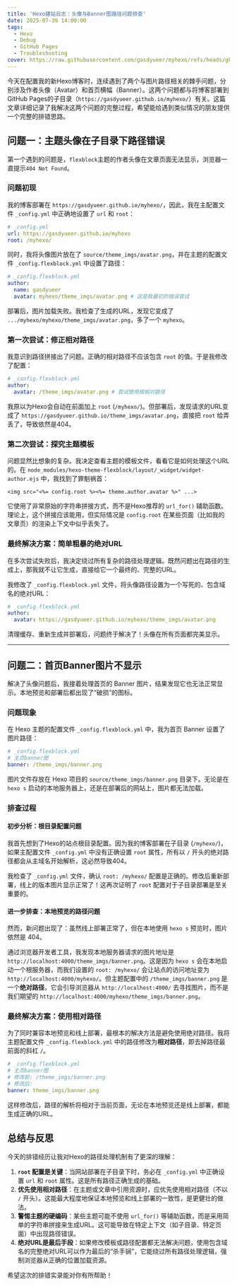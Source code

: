 ```yaml
---
title: 'Hexo建站日志：头像与Banner图路径问题排查'
date: 2025-07-30 14:00:00
tags:
  - Hexo
  - Debug
  - GitHub Pages
  - Troubleshooting
cover: https://raw.githubusercontent.com/gasdyueer/myhexo/refs/heads/gh-pages/2025/07/30/hexo-build-log-avatar-and-banner-issues/hexo-build-log-avatar-and-banner-issues.png
---
```


今天在配置我的新Hexo博客时，连续遇到了两个与图片路径相关的棘手问题，分别涉及作者头像（Avatar）和首页横幅（Banner）。这两个问题都与将博客部署到GitHub Pages的子目录（`https://gasdyueer.github.io/myhexo/`）有关。这篇文章详细记录了我解决这两个问题的完整过程，希望能给遇到类似情况的朋友提供一个完整的排错思路。

## 问题一：主题头像在子目录下路径错误

第一个遇到的问题是，`flexblock`主题的作者头像在文章页面无法显示，浏览器一直提示`404 Not Found`。

### 问题初现

我的博客部署在 `https://gasdyueer.github.io/myhexo/`，因此，我在主配置文件 `_config.yml` 中正确地设置了 `url` 和 `root`：

```yaml
# _config.yml
url: https://gasdyueer.github.io/myhexo
root: /myhexo/
```

同时，我将头像图片放在了 `source/theme_imgs/avatar.png`，并在主题的配置文件 `_config.flexblock.yml` 中设置了路径：

```yaml
# _config.flexblock.yml
author:
  name: gasdyueer
  avatar: myhexo/theme_imgs/avatar.png # 这是我最初的错误尝试
```

部署后，图片加载失败。我检查了生成的URL，发现它变成了 `.../myhexo/myhexo/theme_imgs/avatar.png`，多了一个 `myhexo`。

### 第一次尝试：修正相对路径

我意识到路径拼接出了问题。正确的相对路径不应该包含 `root` 的值。于是我修改了配置：

```yaml
# _config.flexblock.yml
author:
  avatar: /theme_imgs/avatar.png # 尝试使用根相对路径
```

我原以为Hexo会自动在前面加上 `root` (`/myhexo/`)。但部署后，发现请求的URL变成了 `https://gasdyueer.github.io/theme_imgs/avatar.png`，直接把 `root` 给弄丢了，导致依然是404。

### 第二次尝试：探究主题模板

问题显然比想象的复杂。我决定查看主题的模板文件，看看它是如何处理这个URL的。在 `node_modules/hexo-theme-flexblock/layout/_widget/widget-author.ejs` 中，我找到了罪魁祸首：

```ejs
<img src="<%= config.root %><%= theme.author.avatar %>" ...>
```

它使用了非常原始的字符串拼接方式，而不是Hexo推荐的 `url_for()` 辅助函数。理论上，这个拼接应该能用，但实际情况是 `config.root` 在某些页面（比如我的文章页）的渲染上下文中似乎丢失了。

### 最终解决方案：简单粗暴的绝对URL

在多次尝试失败后，我决定绕过所有复杂的路径处理逻辑。既然问题出在路径的生成上，那我就不让它生成，直接给它一个最终的、完整的URL。

我修改了 `_config.flexblock.yml` 文件，将头像路径设置为一个写死的、包含域名的绝对URL：

```yaml
# _config.flexblock.yml
author:
  avatar: https://gasdyueer.github.io/myhexo/theme_imgs/avatar.png
```

清理缓存、重新生成并部署后，问题终于解决了！头像在所有页面都完美显示。

---

## 问题二：首页Banner图片不显示

解决了头像问题后，我接着处理首页的 Banner 图片，结果发现它也无法正常显示。本地预览和部署后都出现了“破损”的图标。

### 问题现象

在 Hexo 主题的配置文件 `_config.flexblock.yml` 中，我为首页 Banner 设置了图片路径：

```yaml
# _config.flexblock.yml
# 主页banner图
banner: /theme_imgs/banner.png
```

图片文件存放在 Hexo 项目的 `source/theme_imgs/banner.png` 目录下。无论是在 `hexo s` 启动的本地服务器上，还是在部署后的网站上，图片都无法加载。

### 排查过程

#### 初步分析：根目录配置问题

我首先想到了Hexo的站点根目录配置。因为我的博客部署在子目录 (`/myhexo/`)，如果主配置文件 `_config.yml` 中没有正确设置 `root` 属性，所有以 `/` 开头的绝对路径都会从主域名开始解析，这必然导致404。

我检查了 `_config.yml` 文件，确认 `root: /myhexo/` 配置是正确的。修改后重新部署，线上的版本图片显示正常了！这再次证明了 `root` 配置对于子目录部署是至关重要的。

#### 进一步排查：本地预览的路径问题

然而，新问题出现了：虽然线上部署正常了，但在本地使用 `hexo s` 预览时，图片依然是 404。

通过浏览器开发者工具，我发现本地服务器请求的图片地址是 `http://localhost:4000/theme_imgs/banner.png`。这是因为 `hexo s` 会在本地启动一个根服务器，而我们设置的 `root: /myhexo/` 会让站点的访问地址变为 `http://localhost:4000/myhexo/`。但主题配置中的 `/theme_imgs/banner.png` 是一个**绝对路径**，它会引导浏览器从 `http://localhost:4000/` 去寻找图片，而不是我们期望的 `http://localhost:4000/myhexo/theme_imgs/banner.png`。

### 最终解决方案：使用相对路径

为了同时兼容本地预览和线上部署，最根本的解决方法是避免使用绝对路径。我将主题配置文件 `_config.flexblock.yml` 中的路径修改为**相对路径**，即去掉路径最前面的斜杠 `/`。

```yaml
# _config.flexblock.yml
# 主页banner图
# 修改前: /theme_imgs/banner.png
# 修改后:
banner: theme_imgs/banner.png
```

这样修改后，路径的解析将相对于当前页面，无论在本地预览还是线上部署，都能生成正确的URL。

## 总结与反思

今天的排错经历让我对Hexo的路径处理机制有了更深的理解：

1.  **`root` 配置是关键**：当网站部署在子目录下时，务必在 `_config.yml` 中正确设置 `url` 和 `root` 属性。这是所有路径正确生成的基础。
2.  **优先使用相对路径**：在主题或文章中引用资源时，应优先使用相对路径（不以 `/` 开头）。这能最大程度地保证本地预览和线上部署的一致性，是更健壮的做法。
3.  **警惕主题的硬编码**：某些主题可能不使用 `url_for()` 等辅助函数，而是采用简单的字符串拼接来生成URL。这可能导致在特定上下文（如子目录、特定页面）中出现路径错误。
4.  **绝对URL是最后手段**：如果修改模板或路径配置都无法解决问题，使用包含域名的完整绝对URL可以作为最后的“杀手锏”，它能绕过所有路径处理逻辑，强制浏览器从正确的位置加载资源。

希望这次的排错实录能对你有所帮助！